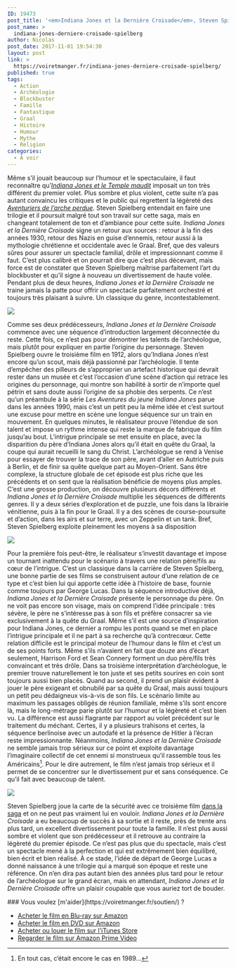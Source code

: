 ```yaml
---
ID: 19473
post_title: '<em>Indiana Jones et la Dernière Croisade</em>, Steven Spielberg'
post_name: >
  indiana-jones-derniere-croisade-spielberg
author: Nicolas
post_date: 2017-11-01 19:54:30
layout: post
link: >
  https://voiretmanger.fr/indiana-jones-derniere-croisade-spielberg/
published: true
tags:
  - Action
  - Archéologie
  - Blockbuster
  - Famille
  - Fantastique
  - Graal
  - Histoire
  - Humour
  - Mythe
  - Religion
categories:
  - À voir
---
```

Même s’il jouait beaucoup sur l’humour et le spectaculaire, il faut reconnaître qu’[*Indiana Jones et le Temple maudit*](https://voiretmanger.fr/indiana-jones-temple-maudit-spielberg/) imposait un ton très différent du premier volet. Plus sombre et plus violent, cette suite n’a pas autant convaincu les critiques et le public qui regrettent la légèreté des [*Aventuriers de l’arche perdue*](https://voiretmanger.fr/aventuriers-arche-perdue-spielberg/). Steven Spielberg entendait en faire une trilogie et il poursuit malgré tout son travail sur cette saga, mais en changeant totalement de ton et d’ambiance pour cette suite. *Indiana Jones et la Dernière Croisade* signe un retour aux sources : retour à la fin des années 1930, retour des Nazis en guise d’ennemis, retour aussi à la mythologie chrétienne et occidentale avec le Graal. Bref, que des valeurs sûres pour assurer un spectacle familial, drôle et impressionnant comme il faut. C’est plus calibré et on pourrait dire que c’est plus décevant, mais force est de constater que Steven Spielberg maîtrise parfaitement l’art du blockbuster et qu’il signe à nouveau un divertissement de haute volée. Pendant plus de deux heures, *Indiana Jones et la Dernière Croisade* ne traine jamais la patte pour offrir un spectacle parfaitement orchestré et toujours très plaisant à suivre. Un classique du genre, incontestablement.

[![](https://voiretmanger.fr/wp-content/uploads/2017/11/indiana-jones-derniere-croisade-spielberg.jpg)](https://fr.wikipedia.org/wiki/Indiana_Jones_et_la_Dernière_Croisade)

Comme ses deux prédécesseurs, *Indiana Jones et la Dernière Croisade* commence avec une séquence d’introduction largement déconnectée du reste. Cette fois, ce n’est pas pour démontrer les talents de l’archéologue, mais plutôt pour expliquer en partie l’origine du personnage. Steven Spielberg ouvre le troisième film en 1912, alors qu’Indiana Jones n’est encore qu’un scout, mais déjà passionné par l’archéologie. Il tente d’empêcher des pilleurs de s’approprier un artefact historique qui devrait rester dans un musée et c’est l’occasion d’une scène d’action qui retrace les origines du personnage, qui montre son habilité à sortir de n’importe quel pétrin et sans doute aussi l’origine de sa phobie des serpents. Ce n’est qu’un préambule à la série *Les Aventures du jeune Indiana Jones* parue dans les années 1990, mais c’est un petit peu la même idée et c’est surtout une excuse pour mettre en scène une longue séquence sur un train en mouvement. En quelques minutes, le réalisateur prouve l’étendue de son talent et impose un rythme intense qui reste la marque de fabrique du film jusqu’au bout. L’intrigue principale se met ensuite en place, avec la disparition du père d’Indiana Jones alors qu’il était en quête du Graal, la coupe qui aurait recueilli le sang du Christ. L’archéologue se rend à Venise pour essayer de trouver la trace de son père, avant d’aller en Autriche puis à Berlin, et de finir sa quête quelque part au Moyen-Orient. Sans être complexe, la structure globale de cet épisode est plus riche que les précédents et on sent que la réalisation bénéficie de moyens plus amples. C’est une grosse production, on découvre plusieurs décors différents et *Indiana Jones et la Dernière Croisade* multiplie les séquences de différents genres. Il y a deux séries d’exploration et de puzzle, une fois dans la librairie vénitienne, puis à la fin pour le Graal. Il y a des scènes de course-poursuite et d’action, dans les airs et sur terre, avec un Zeppelin et un tank. Bref, Steven Spielberg exploite pleinement les moyens à sa disposition 

![](https://voiretmanger.fr/wp-content/uploads/2017/11/indiana-jones-derniere-croisade.jpg)

Pour la première fois peut-être, le réalisateur s’investit davantage et impose un tournant inattendu pour le scénario à travers une relation père/fils au cœur de l’intrigue. C’est un classique dans la carrière de Steven Spielberg, une bonne partie de ses films se construisent autour d’une relation de ce type et c’est bien lui qui apporte cette idée à l’histoire de base, fournie comme toujours par George Lucas. Dans la séquence introductive déjà, *Indiana Jones et la Dernière Croisade* présente le personnage du père. On ne voit pas encore son visage, mais on comprend l’idée principale : très sévère, le père ne s’intéresse pas à son fils et préfère consacrer sa vie exclusivement à la quête du Graal. Même s’il est une source d’inspiration pour Indiana Jones, ce dernier a rompu les ponts quand se met en place l’intrigue principale et il ne part à sa recherche qu’à contrecœur. Cette relation difficile est le principal moteur de l’humour dans le film et c’est un de ses points forts. Même s’ils n’avaient en fait que douze ans d’écart seulement, Harrison Ford et Sean Connery forment un duo père/fils très convaincant et très drôle. Dans sa troisième interprétation d’archéologue, le premier trouve naturellement le ton juste et ses petits sourires en coin sont toujours aussi bien placés. Quand au second, il prend un plaisir évident à jouer le père exigeant et obnubilé par sa quête du Graal, mais aussi toujours un petit peu dédaigneux vis-à-vis de son fils. Le scénario limite au maximum les passages obligés de réunion familiale, même s’ils sont encore là, mais le long-métrage parie plutôt sur l’humour et la légèreté et c’est bien vu. La différence est aussi flagrante par rapport au volet précédent sur le traitement du méchant. Certes, il y a plusieurs trahisons et certes, la séquence berlinoise avec un autodafé et la présence de Hitler à l’écran reste impressionnante. Néanmoins, *Indiana Jones et la Dernière Croisade* ne semble jamais trop sérieux sur ce point et exploite davantage l’imaginaire collectif de cet ennemi si monstrueux qu’il rassemble tous les Américains[^1]. Pour le dire autrement, le film n’est jamais trop sérieux et il permet de se concentrer sur le divertissement pur et sans conséquence. Ce qu’il fait avec beaucoup de talent.

![](https://voiretmanger.fr/wp-content/uploads/2017/11/indiana-jones-derniere-croisade-harrison-ford-sean-connery.jpg)

Steven Spielberg joue la carte de la sécurité avec ce troisième film [dans la saga](https://voiretmanger.fr/saga/indiana-jones/) et on ne peut pas vraiment lui en vouloir. *Indiana Jones et la Dernière Croisade* a eu beaucoup de succès à sa sortie et il reste, près de trente ans plus tard, un excellent divertissement pour toute la famille. Il n’est plus aussi sombre et violent que son prédécesseur et il retrouve au contraire la légèreté du premier épisode. Ce n’est pas plus que du spectacle, mais c’est un spectacle mené à la perfection et qui est extrêmement bien équilibré, bien écrit et bien réalisé. À ce stade, l’idée de départ de George Lucas a donné naissance à une trilogie qui a marqué son époque et reste une référence. On n’en dira pas autant bien des années plus tard pour le retour de l’archéologue sur le grand écran, mais en attendant, *Indiana Jones et la Dernière Croisade* offre un plaisir coupable que vous auriez tort de bouder.

<div class="amazon" markdown="1">
### Vous voulez [m'aider](https://voiretmanger.fr/soutien/) ?

- [Acheter le film en Blu-ray sur Amazon](http://amzn.to/2z4WFXz)
- [Acheter le film en DVD sur Amazon](http://amzn.to/2im5x3c)
- [Acheter ou louer le film sur l'iTunes Store](https://itunes.apple.com/fr/movie/indiana-jones-et-la-dernière-croisade/id733191875)
- [Regarder le film sur Amazon Prime Video](http://amzn.to/2lc504G)
</div>

[^1]: En tout cas, c’était encore le cas en 1989…